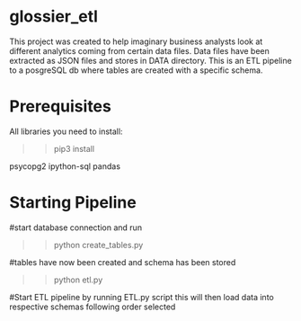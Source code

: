 # glossier_etl
This project was created to help imaginary business analysts look at different analytics coming from certain data files. 
Data files have been extracted as JSON files and stores in DATA directory. This is an ETL pipeline to a posgreSQL db where tables are created with a specific schema.

Prerequisites
=============

All libraries you need to install:
>>pip3 install <library>

psycopg2
ipython-sql
pandas

Starting Pipeline
=================
 #start database connection and run
 
>>python create_tables.py

#tables have now been created and schema has been stored

>>python etl.py

#Start ETL pipeline by running ETL.py script this will then load data into respective schemas following order selected
